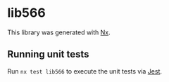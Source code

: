 # lib566

This library was generated with [Nx](https://nx.dev).

## Running unit tests

Run `nx test lib566` to execute the unit tests via [Jest](https://jestjs.io).
